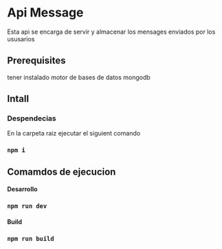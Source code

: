 # Api Message
Esta api se encarga de servir y almacenar los mensages enviados por los ususarios

## Prerequisites
tener instalado motor de bases de datos mongodb

## Intall

### Despendecias
En la carpeta raiz ejecutar el siguient comando

### `npm i`

## Comamdos de ejecucion

#### Desarrollo

### `npm run dev`

#### Build

### `npm run build`
